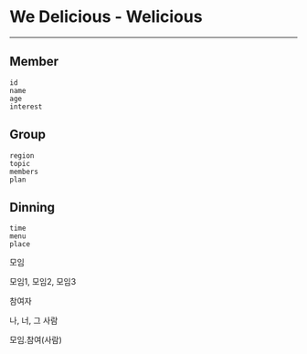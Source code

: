 # We Delicious - Welicious

---

## Member
    id
    name
    age
    interest

## Group
    region
    topic
    members
    plan

## Dinning
    time
    menu
    place

모임

모임1, 모임2, 모임3

참여자

나, 너, 그 사람

모임.참여(사람)
